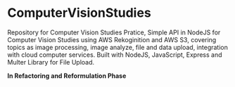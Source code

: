 # ComputerVisionStudies

Repository for Computer Vision Studies Pratice, Simple API in NodeJS for Computer Vision Studies using AWS Rekoginition and AWS S3, covering topics as image processing, image analyze, file and data upload, integration with cloud computer services.
Built with NodeJS, JavaScript, Express and Multer Library for File Upload.

**In Refactoring and Reformulation Phase**
